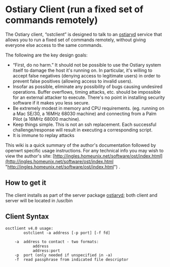 # Ostiary Client (run a fixed set of commands remotely)

The Ostiary client, “ostclient” is designed to talk to an [ostiaryd](/docs/guide-user/services/remote_control/ostiary.server "docs:guide-user:services:remote_control:ostiary.server") service that allows you to run a fixed set of commands remotely, without giving everyone else access to the same commands.

The following are the key design goals:

- “First, do no harm.” It should not be possible to use the Ostiary system itself to damage the host it's running on. In particular, it's willing to accept false negatives (denying access to legitimate users) in order to prevent false positives (allowing access to invalid users).
- Insofar as possible, eliminate any possibility of bugs causing undesired operations. Buffer overflows, timing attacks, etc. should be impossible for an external attacker to execute. There's no point in installing security software if it makes you less secure.
- Be extremely modest in memory and CPU requirements. (eg. running on a Mac SE/30, a 16MHz 68030 machine) and connecting from a Palm Pilot (a 16MHz 68000 machine).
- Keep things simple. This is not an ssh replacement. Each successful challenge/response will result in executing a corresponding script.
- It is immune to replay attacks

This wiki is a quick summary of the author's documentation followed by openwrt specific usage instructions. For any technical info you may wish to view the author's site: [http://ingles.homeunix.net/software/ost/index.html](http://ingles.homeunix.net/software/ost/index.html "http://ingles.homeunix.net/software/ost/index.html") .

## How to get it

The client installs as part of the server package [ostiaryd](/docs/guide-user/services/remote_control/ostiary.server "docs:guide-user:services:remote_control:ostiary.server"); both client and server will be located in /usr/bin

## Client Syntax

```
osctlient v4.0 usage: 
        ostclient -a address [-p port] [-f fd]

	-a	address to contact - two formats:
			address
			address:port
	-p	port (only needed if unspecified in -a)
	-f	read passphrase from indicated file descriptor
```
